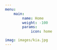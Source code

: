 ```yaml
---
menu:
    main:
        name: Home
        weight: -100
        params:
            icon: home

imag: images/kia.jpg            
---
```

